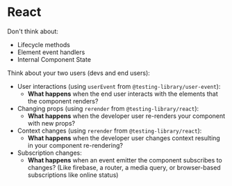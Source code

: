 # React

Don't think about:

- Lifecycle methods
- Element event handlers
- Internal Component State

Think about your two users (devs and end users):

- User interactions (using `userEvent` from `@testing-library/user-event`):
  - **What happens** when the end user interacts with the elements that the
    component renders?
- Changing props (using `rerender` from `@testing-library/react`):
  - **What happens** when the developer user re-renders your component with new
    props?
- Context changes (using `rerender` from `@testing-library/react`):
  - **What happens** when the developer user changes context resulting in your
    component re-rendering?
- Subscription changes:
  - **What happens** when an event emitter the component subscribes to changes?
    (Like firebase, a router, a media query, or browser-based subscriptions like
    online status)

